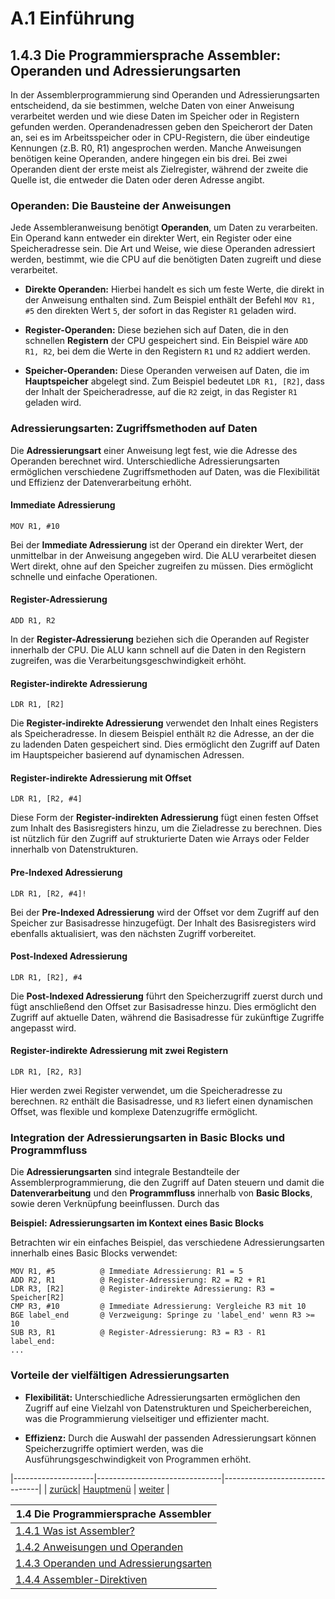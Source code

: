 # A.1 Einführung
## 1.4.3 Die Programmiersprache Assembler: Operanden und Adressierungsarten

In der Assemblerprogrammierung sind Operanden und Adressierungsarten entscheidend, da sie bestimmen, welche Daten von einer Anweisung verarbeitet werden und wie diese Daten im Speicher oder in Registern gefunden werden. Operandenadressen geben den Speicherort der Daten an, sei es im Arbeitsspeicher oder in CPU-Registern, die über eindeutige Kennungen (z.B. R0, R1) angesprochen werden. Manche Anweisungen benötigen keine Operanden, andere hingegen ein bis drei. Bei zwei Operanden dient der erste meist als Zielregister, während der zweite die Quelle ist, die entweder die Daten oder deren Adresse angibt.

### Operanden: Die Bausteine der Anweisungen

Jede Assembleranweisung benötigt **Operanden**, um Daten zu verarbeiten. Ein Operand kann entweder ein direkter Wert, ein Register oder eine Speicheradresse sein. Die Art und Weise, wie diese Operanden adressiert werden, bestimmt, wie die CPU auf die benötigten Daten zugreift und diese verarbeitet.

- **Direkte Operanden:** Hierbei handelt es sich um feste Werte, die direkt in der Anweisung enthalten sind. Zum Beispiel enthält der Befehl `MOV R1, #5` den direkten Wert `5`, der sofort in das Register `R1` geladen wird.
  
- **Register-Operanden:** Diese beziehen sich auf Daten, die in den schnellen **Registern** der CPU gespeichert sind. Ein Beispiel wäre `ADD R1, R2`, bei dem die Werte in den Registern `R1` und `R2` addiert werden.

- **Speicher-Operanden:** Diese Operanden verweisen auf Daten, die im **Hauptspeicher** abgelegt sind. Zum Beispiel bedeutet `LDR R1, [R2]`, dass der Inhalt der Speicheradresse, auf die `R2` zeigt, in das Register `R1` geladen wird.

### Adressierungsarten: Zugriffsmethoden auf Daten

Die **Adressierungsart** einer Anweisung legt fest, wie die Adresse des Operanden berechnet wird. Unterschiedliche Adressierungsarten ermöglichen verschiedene Zugriffsmethoden auf Daten, was die Flexibilität und Effizienz der Datenverarbeitung erhöht.

#### Immediate Adressierung
```
MOV R1, #10
```
Bei der **Immediate Adressierung** ist der Operand ein direkter Wert, der unmittelbar in der Anweisung angegeben wird. Die ALU verarbeitet diesen Wert direkt, ohne auf den Speicher zugreifen zu müssen. Dies ermöglicht schnelle und einfache Operationen.

#### Register-Adressierung
```
ADD R1, R2
```
In der **Register-Adressierung** beziehen sich die Operanden auf Register innerhalb der CPU. Die ALU kann schnell auf die Daten in den Registern zugreifen, was die Verarbeitungsgeschwindigkeit erhöht.

#### Register-indirekte Adressierung
```
LDR R1, [R2]
```
Die **Register-indirekte Adressierung** verwendet den Inhalt eines Registers als Speicheradresse. In diesem Beispiel enthält `R2` die Adresse, an der die zu ladenden Daten gespeichert sind. Dies ermöglicht den Zugriff auf Daten im Hauptspeicher basierend auf dynamischen Adressen.

#### Register-indirekte Adressierung mit Offset
```
LDR R1, [R2, #4]
```
Diese Form der **Register-indirekten Adressierung** fügt einen festen Offset zum Inhalt des Basisregisters hinzu, um die Zieladresse zu berechnen. Dies ist nützlich für den Zugriff auf strukturierte Daten wie Arrays oder Felder innerhalb von Datenstrukturen.

#### Pre-Indexed Adressierung
```
LDR R1, [R2, #4]!
```
Bei der **Pre-Indexed Adressierung** wird der Offset vor dem Zugriff auf den Speicher zur Basisadresse hinzugefügt. Der Inhalt des Basisregisters wird ebenfalls aktualisiert, was den nächsten Zugriff vorbereitet.

#### Post-Indexed Adressierung
```
LDR R1, [R2], #4
```
Die **Post-Indexed Adressierung** führt den Speicherzugriff zuerst durch und fügt anschließend den Offset zur Basisadresse hinzu. Dies ermöglicht den Zugriff auf aktuelle Daten, während die Basisadresse für zukünftige Zugriffe angepasst wird.

#### Register-indirekte Adressierung mit zwei Registern
```
LDR R1, [R2, R3]
```
Hier werden zwei Register verwendet, um die Speicheradresse zu berechnen. `R2` enthält die Basisadresse, und `R3` liefert einen dynamischen Offset, was flexible und komplexe Datenzugriffe ermöglicht.

### Integration der Adressierungsarten in Basic Blocks und Programmfluss

Die **Adressierungsarten** sind integrale Bestandteile der Assemblerprogrammierung, die den Zugriff auf Daten steuern und damit die **Datenverarbeitung** und den **Programmfluss** innerhalb von **Basic Blocks**, sowie deren Verknüpfung beeinflussen. Durch das 

**Beispiel: Adressierungsarten im Kontext eines Basic Blocks**

Betrachten wir ein einfaches Beispiel, das verschiedene Adressierungsarten innerhalb eines Basic Blocks verwendet:

```
MOV R1, #5          @ Immediate Adressierung: R1 = 5
ADD R2, R1          @ Register-Adressierung: R2 = R2 + R1
LDR R3, [R2]        @ Register-indirekte Adressierung: R3 = Speicher[R2]
CMP R3, #10         @ Immediate Adressierung: Vergleiche R3 mit 10
BGE label_end       @ Verzweigung: Springe zu 'label_end' wenn R3 >= 10
SUB R3, R1          @ Register-Adressierung: R3 = R3 - R1
label_end:
...
```


### Vorteile der vielfältigen Adressierungsarten

- **Flexibilität:** Unterschiedliche Adressierungsarten ermöglichen den Zugriff auf eine Vielzahl von Datenstrukturen und Speicherbereichen, was die Programmierung vielseitiger und effizienter macht.
  
- **Effizienz:** Durch die Auswahl der passenden Adressierungsart können Speicherzugriffe optimiert werden, was die Ausführungsgeschwindigkeit von Programmen erhöht.
  
     
|--------------------|-------------------------------|--------------------------------|
| [zurück](anwops.md)| [Hauptmenü](../ueberblick.md) | [weiter](asmdirekt.md)         | 


| **1.4 Die Programmiersprache Assembler**  	                                            |
|-------------------------------------------------------------------------------------------|
| [1.4.1 Was ist Assembler?](../progspracheasm/progasmintro.md)                             |
| [1.4.2 Anweisungen und Operanden](../progspracheasm/anwops.md)                            |
| [1.4.3 Operanden und Adressierungsarten](../progspracheasm/adrmodi.md)                    |
| [1.4.4 Assembler-Direktiven](../progspracheasm/asmdirekt.md)                              |